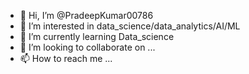 - 👋 Hi, I’m @PradeepKumar00786
- 👀 I’m interested in data_science/data_analytics/AI/ML
- 🌱 I’m currently learning Data_science
- 💞️ I’m looking to collaborate on ...
- 📫 How to reach me ...

<!---
PradeepKumar00786/PradeepKumar00786 is a ✨ special ✨ repository because its `README.md` (this file) appears on your GitHub profile.
You can click the Preview link to take a look at your changes.
--->
